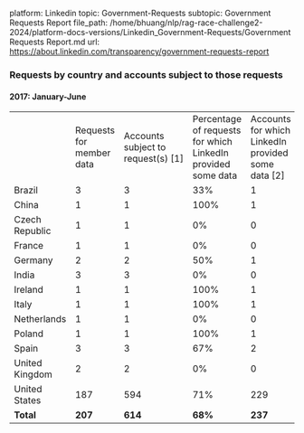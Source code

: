platform: Linkedin
topic: Government-Requests
subtopic: Government Requests Report
file_path: /home/bhuang/nlp/rag-race-challenge2-2024/platform-docs-versions/Linkedin_Government-Requests/Government Requests Report.md
url: https://about.linkedin.com/transparency/government-requests-report

### Requests by country and accounts subject to those requests

#### 2017: January-June

|     |     |     |     |     |
| --- | --- | --- | --- | --- |
|     | Requests for member data | Accounts subject to request(s) \[1\] | Percentage of requests for which LinkedIn provided some data | Accounts for which LinkedIn provided some data \[2\] |
| Brazil | 3   | 3   | 33% | 1   |
| China | 1   | 1   | 100% | 1   |
| Czech Republic | 1   | 1   | 0%  | 0   |
| France | 1   | 1   | 0%  | 0   |
| Germany | 2   | 2   | 50% | 1   |
| India | 3   | 3   | 0%  | 0   |
| Ireland | 1   | 1   | 100% | 1   |
| Italy | 1   | 1   | 100% | 1   |
| Netherlands | 1   | 1   | 0%  | 0   |
| Poland | 1   | 1   | 100% | 1   |
| Spain | 3   | 3   | 67% | 2   |
| United Kingdom | 2   | 2   | 0%  | 0   |
| United States | 187 | 594 | 71% | 229 |
| **Total** | **207** | **614** | **68%** | **237** |
